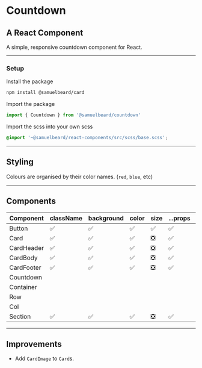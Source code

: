 # Countdown

## A React Component

A simple, responsive countdown component for React.

---

### Setup

Install the package

```sh
npm install @samuelbeard/card
```

Import the package

```js
import { Countdown } from '@samuelbeard/countdown'
```

Import the scss into your own scss

```scss
@import '~@samuelbeard/react-components/src/scss/base.scss';
```

---

## Styling

Colours are organised by their color names. (`red`, `blue`, etc)

---

## Components

| Component  | className | background | color | size | ...props | PropTypes | defaultProps | stories | ...style |
| ---------- | --------- | ---------- | ----- | ---- | -------- | --------- | ------------ | ------- | -------- |
| Button     | ✅        | ✅         | ✅    | ✅   | ✅       | ✅        | ✅           | ✅      |          |
| Card       | ✅        | ✅         | ✅    | ❎   | ✅       | ✅        | ✅           | ✅      |          |
| CardHeader | ✅        | ✅         | ✅    | ❎   | ✅       | ✅        | ✅           | ✅      |          |
| CardBody   | ✅        | ✅         | ✅    | ❎   | ✅       | ✅        | ✅           | ✅      |          |
| CardFooter | ✅        | ✅         | ✅    | ❎   | ✅       | ✅        | ✅           | ✅      |          |
| Countdown  |           |            |       |      |          |           |              |         |          |
| Container  |           |            |       |      |          |           |              |         |          |
| Row        |           |            |       |      |          |           |              |         |          |
| Col        |           |            |       |      |          |           |              |         |          |
| Section    | ✅        | ✅         | ✅    | ❎   | ✅       |           |              | ✅      | ✅       |

---

## Improvements

-   Add `CardImage` to `Card`s.
